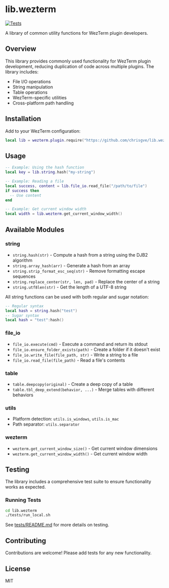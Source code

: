 # lib.wezterm

[![Tests](https://github.com/ChrisGVE/lib.wezterm/actions/workflows/test.yml/badge.svg)](https://github.com/ChrisGVE/lib.wezterm/actions/workflows/test.yml)

A library of common utility functions for WezTerm plugin developers.

## Overview

This library provides commonly used functionality for WezTerm plugin development, reducing duplication of code across multiple plugins. The library includes:

- File I/O operations
- String manipulation
- Table operations
- WezTerm-specific utilities
- Cross-platform path handling

## Installation

Add to your WezTerm configuration:

```lua
local lib = wezterm.plugin.require("https://github.com/chrisgve/lib.wezterm")
```

## Usage

```lua
-- Example: Using the hash function
local key = lib.string.hash("my-string")

-- Example: Reading a file
local success, content = lib.file_io.read_file("/path/to/file")
if success then
  -- Use content
end

-- Example: Get current window width
local width = lib.wezterm.get_current_window_width()
```

## Available Modules

### string

- `string.hash(str)` - Compute a hash from a string using the DJB2 algorithm
- `string.array_hash(arr)` - Generate a hash from an array
- `string.strip_format_esc_seq(str)` - Remove formatting escape sequences
- `string.replace_center(str, len, pad)` - Replace the center of a string
- `string.utf8len(str)` - Get the length of a UTF-8 string

All string functions can be used with both regular and sugar notation:
```lua
-- Regular syntax
local hash = string.hash("test")
-- Sugar syntax
local hash = "test":hash()
```

### file_io

- `file_io.execute(cmd)` - Execute a command and return its stdout
- `file_io.ensure_folder_exists(path)` - Create a folder if it doesn't exist
- `file_io.write_file(file_path, str)` - Write a string to a file
- `file_io.read_file(file_path)` - Read a file's contents

### table

- `table.deepcopy(original)` - Create a deep copy of a table
- `table.tbl_deep_extend(behavior, ...)` - Merge tables with different behaviors

### utils

- Platform detection: `utils.is_windows`, `utils.is_mac`
- Path separator: `utils.separator`

### wezterm

- `wezterm.get_current_window_size()` - Get current window dimensions
- `wezterm.get_current_window_width()` - Get current window width

## Testing

The library includes a comprehensive test suite to ensure functionality works as expected.

### Running Tests

```bash
cd lib.wezterm
./tests/run_local.sh
```

See [tests/README.md](tests/README.md) for more details on testing.

## Contributing

Contributions are welcome! Please add tests for any new functionality.

## License

MIT
